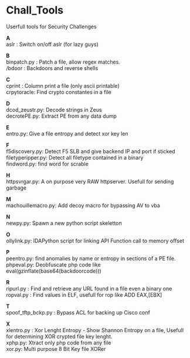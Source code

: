 Chall_Tools
===========

Userfull tools for Security Challenges

<b>A</b><br>
aslr : Switch on/off aslr (for lazy guys)

<b>B</b><br>
binpatch.py : Patch a file, allow regex matches.<br>
/bdoor : Backdoors and reverse shells<br>

<b>C</b><br>
cprint : Column print a file (only ascii printable)<br>
crpytoracle: Find crypto constantes in a file

<b>D</b><br>
dcod_zeustr.py: Decode strings in Zeus <br>
decrotePE.py: Extract PE from any data dump<br>

<b>E</b><br>
entro.py: Give a file entropy and detect xor key len<br>

<b>F</b><br>
f5discovery.py: Detect F5 SLB and give backend IP and port if sticked<br> 
filetyperipper.py: Detect all filetype contained in a binary<br>
findword.py: find word for scrable<br>

<b>H</b><br>
httpsvrgar.py: A on purpose very RAW httpserver. Usefull for sending garbage<br>

<b>M</b><br>
machouillemacro.py: Add decoy macro for bypassing AV to vba

<b>N</b><br>
newpy.py: Spawn a new python script skeletton

<b>O</b><br>
ollylink.py: IDAPython script for linking API Function call to memory offset

<b>P</b><br>
peentro.py: find anomalies by name or entropy in sections of a PE file.<br>
phpeval.py: Deobfuscate php code like eval(gzinflate(base64(backdoorcode)))

<b>R</b><br>
ripurl.py : Find and retrieve any URL found in a file even a binary one<br>
ropval.py : Find values in ELF, usefull for rop like ADD EAX,[EBX]<br>

<b>T</b><br>
spoof_tftp_bckp.py : Bypass ACL for backing up Cisco conf

<b>X</b><br>
xlentro.py : Xor Lenght Entropy - Show Shannon Entropy on a file, Usefull for determining XOR crypted file key lenght.<br>
xphp.py: Xtract only php code from any  file<br>
xor.py: Multi purpose 8 Bit Key file XORer<br>
